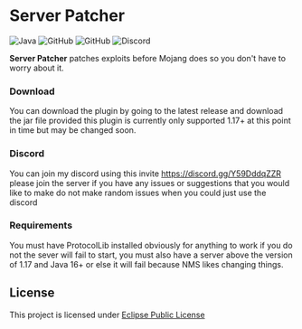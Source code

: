 # Server Patcher

![Java](https://img.shields.io/badge/java-%23ED8B00.svg?style=for-the-badge&logo=java&logoColor=white)
![GitHub](https://img.shields.io/github/languages/code-size/HyperSkys/ServerPatcher?color=cyan&label=Size&labelColor=000000&logo=GitHub&style=for-the-badge)
![GitHub](https://img.shields.io/github/license/HyperSkys/ServerPatcher?color=violet&logo=GitHub&labelColor=000000&style=for-the-badge)
![Discord](https://img.shields.io/discord/898154272636678196?color=5865F2&label=Discord&logo=Discord&labelColor=23272a&style=for-the-badge)

**Server Patcher** patches exploits before Mojang does so you don't have to worry about it.

### Download

You can download the plugin by going to the latest release and download the jar file provided this plugin is currently only supported 1.17+ at this point in time but may be changed soon.

### Discord

You can join my discord using this invite https://discord.gg/Y59DddqZZR please join the server if you have any issues or suggestions that you would like to make do not make random issues when you could just use the discord

### Requirements

You must have ProtocolLib installed obviously for anything to work if you do not the sever will fail to start, you must also have a server above the version of 1.17 and Java 16+ or else it will fail because NMS likes changing things.

## License
This project is licensed under [Eclipse Public License](https://github.com/HyperSkys/ServerPatcher/blob/main/LICENSE)
